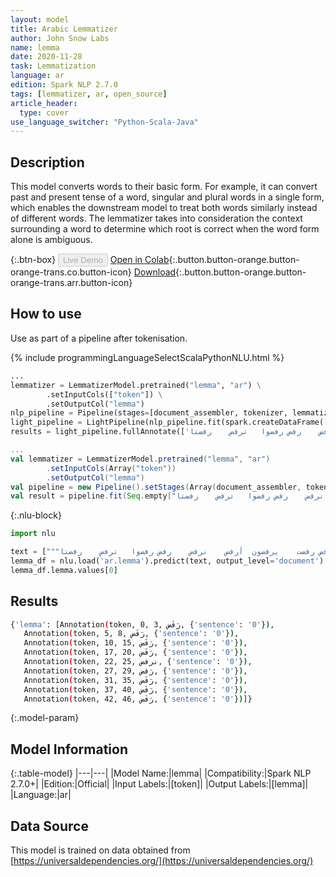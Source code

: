 ```yaml
---
layout: model
title: Arabic Lemmatizer
author: John Snow Labs
name: lemma
date: 2020-11-28
task: Lemmatization
language: ar
edition: Spark NLP 2.7.0
tags: [lemmatizer, ar, open_source]
article_header:
  type: cover
use_language_switcher: "Python-Scala-Java"
---
```


## Description

This model converts words to their basic form. For example, it can convert past and present tense of a word, singular and plural words in a single form, which enables the downstream model to treat both words similarly instead of different words. The lemmatizer takes into consideration the context surrounding a word to determine which root is correct when the word form alone is ambiguous.

{:.btn-box}
<button class="button button-orange" disabled>Live Demo</button>
[Open in Colab](https://colab.research.google.com/github/JohnSnowLabs/spark-nlp-workshop/blob/b2eb08610dd49d5b15077cc499a94b4ec1e8b861/jupyter/annotation/english/model-downloader/Create%20custom%20pipeline%20-%20NerDL.ipynb){:.button.button-orange.button-orange-trans.co.button-icon}
[Download](https://s3.amazonaws.com/auxdata.johnsnowlabs.com/public/models/lemma_ar_2.7.0_2.4_1606572966993.zip){:.button.button-orange.button-orange-trans.arr.button-icon}

## How to use

Use as part of a pipeline after tokenisation.

<div class="tabs-box" markdown="1">
{% include programmingLanguageSelectScalaPythonNLU.html %}

```python
...
lemmatizer = LemmatizerModel.pretrained("lemma", "ar") \
        .setInputCols(["token"]) \
        .setOutputCol("lemma")
nlp_pipeline = Pipeline(stages=[document_assembler, tokenizer, lemmatizer])
light_pipeline = LightPipeline(nlp_pipeline.fit(spark.createDataFrame([['']]).toDF("text")))
results = light_pipeline.fullAnnotate(['يرفض	رفضت	يرفضون	أرفض	نرفض	رفض	رفضوا	ترفض	رفضتا'])
```
```scala
...
val lemmatizer = LemmatizerModel.pretrained("lemma", "ar")
        .setInputCols(Array("token"))
        .setOutputCol("lemma")
val pipeline = new Pipeline().setStages(Array(document_assembler, tokenizer, lemmatizer))
val result = pipeline.fit(Seq.empty["يرفض	رفضت	يرفضون	أرفض	نرفض	رفض	رفضوا	ترفض	رفضتا"].toDS.toDF("text")).transform(data)
```

{:.nlu-block}
```python
import nlu

text = ["""يرفض	رفضت	يرفضون	أرفض	نرفض	رفض	رفضوا	ترفض	رفضتا"""]
lemma_df = nlu.load('ar.lemma').predict(text, output_level='document')
lemma_df.lemma.values[0]
```

</div>

## Results

```bash
{'lemma': [Annotation(token, 0, 3, رَفَض, {'sentence': '0'}),
   Annotation(token, 5, 8, رَفَض, {'sentence': '0'}),
   Annotation(token, 10, 15, رَفَض, {'sentence': '0'}),
   Annotation(token, 17, 20, رَفَض, {'sentence': '0'}),
   Annotation(token, 22, 25, نرفض, {'sentence': '0'}),
   Annotation(token, 27, 29, رَفض, {'sentence': '0'}),
   Annotation(token, 31, 35, رَفَض, {'sentence': '0'}),
   Annotation(token, 37, 40, رَفَض, {'sentence': '0'}),
   Annotation(token, 42, 46, رَفَض, {'sentence': '0'})]}
```

{:.model-param}
## Model Information

{:.table-model}
|---|---|
|Model Name:|lemma|
|Compatibility:|Spark NLP 2.7.0+|
|Edition:|Official|
|Input Labels:|[token]|
|Output Labels:|[lemma]|
|Language:|ar|

## Data Source

This model is trained on data obtained from [https://universaldependencies.org/](https://universaldependencies.org/)